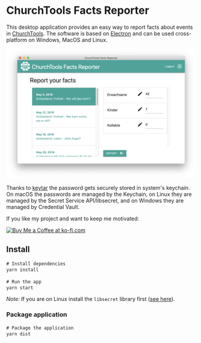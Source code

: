 # ChurchTools Facts Reporter

This desktop application provides an easy way to report facts about events in [ChurchTools](http://church.tools). The software is based on [Electron](http://electronjs.org) and can be used cross-platform on Windows, MacOS and Linux.

![Screenshot](assets/screenshots/02.png)

Thanks to [keytar](https://www.npmjs.com/package/keytar) the password gets securely stored in system's keychain. On macOS the passwords are managed by the Keychain, on Linux they are managed by the Secret Service API/libsecret, and on Windows they are managed by Credential Vault. 

If you like my project and want to keep me motivated:

<a href='https://ko-fi.com/U7U6COXD' target='_blank'><img height='36' style='border:0px;height:36px;' src='https://az743702.vo.msecnd.net/cdn/kofi2.png?v=0' border='0' alt='Buy Me a Coffee at ko-fi.com' /></a>

## Install

```
# Install dependencies
yarn install

# Run the app
yarn start
```

*Note:* If you are on Linux install the `libsecret` library first ([see here](https://www.npmjs.com/package/keytar#on-linux)).


### Package application

```
# Package the application
yarn dist
```
	